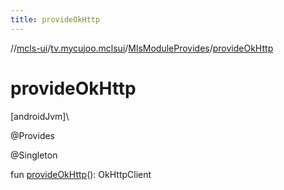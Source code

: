 ```yaml
---
title: provideOkHttp
---
```

//[mcls-ui](../../../index.html)/[tv.mycujoo.mclsui](../index.html)/[MlsModuleProvides](index.html)/[provideOkHttp](provide-ok-http.html)



# provideOkHttp



[androidJvm]\




@Provides



@Singleton



fun [provideOkHttp](provide-ok-http.html)(): OkHttpClient





